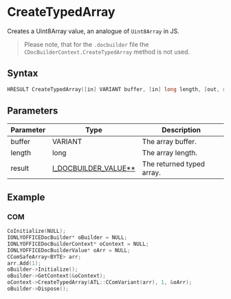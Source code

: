 # CreateTypedArray

Creates a Uint8Array value, an analogue of `Uint8Array` in JS.

> Please note, that for the `.docbuilder` file the `CDocBuilderContext.CreateTypedArray` method is not used.

## Syntax

```cpp
HRESULT CreateTypedArray([in] VARIANT buffer, [in] long length, [out, retval] I_DOCBUILDER_VALUE** result);
```

## Parameters

| Parameter | Type                                                            | Description               |
| --------- | --------------------------------------------------------------- | ------------------------- |
| buffer    | VARIANT                                                         | The array buffer.         |
| length    | long                                                            | The array length.         |
| result    | [I_DOCBUILDER_VALUE**](../CDocBuilderValue/CDocBuilderValue.md) | The returned typed array. |

## Example

### COM

```cpp
CoInitialize(NULL);
IONLYOFFICEDocBuilder* oBuilder = NULL;
IONLYOFFICEDocBuilderContext* oContext = NULL;
IONLYOFFICEDocBuilderValue* oArr = NULL;
CComSafeArray<BYTE> arr;
arr.Add(1);
oBuilder->Initialize();
oBuilder->GetContext(&oContext);
oContext->CreateTypedArray(ATL::CComVariant(arr), 1, &oArr);
oBuilder->Dispose();
```
